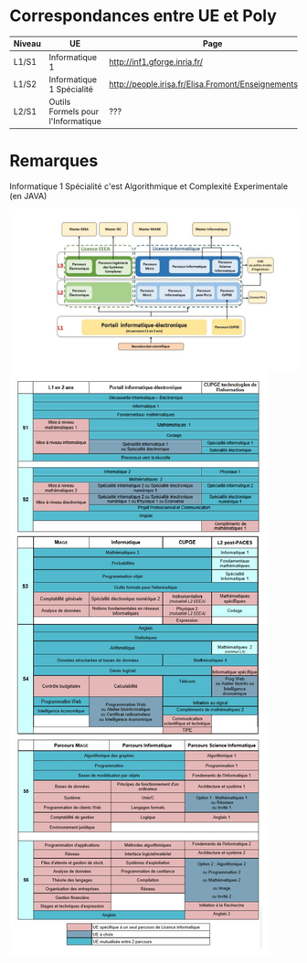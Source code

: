 # Correspondances entre UE et Poly

| Niveau | UE | Page | Poly |
|---|---|---|---|
| L1/S1 | Informatique 1 | http://inf1.gforge.inria.fr/ | [103](https://github.com/nazimboudeffa/NOT-POLYS-IFSIC/blob/master/POLYS.md#103programmation-par-objets-parallle-et-rpartie-en-javap-le-certen-l-ungaro1454) | 
| L1/S2 | Informatique 1 Spécialité | http://people.irisa.fr/Elisa.Fromont/Enseignements.html | ??? |
| L2/S1 | Outils Formels pour l'Informatique | ??? | [89](https://github.com/nazimboudeffa/NOT-POLYS-IFSIC/blob/master/POLYS.md#89mthodes-et-outils-de-l-informatique--approche-fonctionnellea-foret-d-herman1645), [94](https://github.com/nazimboudeffa/NOT-POLYS-IFSIC/blob/master/POLYS.md#94langages-formelsa-grazon702) |

# Remarques

Informatique 1 Spécialité c'est Algorithmique et Complexité Experimentale (en JAVA)

<img src="parcours.jpg" align="center">
<img src="parcours-complet.jpg" align ="center">

